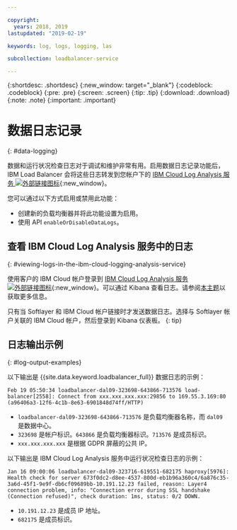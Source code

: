 ```yaml
---

copyright:
  years: 2018, 2019
lastupdated: "2019-02-19"

keywords: log, logs, logging, las

subcollection: loadbalancer-service

---
```


{:shortdesc: .shortdesc}
{:new_window: target="_blank"}
{:codeblock: .codeblock}
{:pre: .pre}
{:screen: .screen}
{:tip: .tip}
{:download: .download}
{:note: .note}
{:important: .important}

# 数据日志记录
{: #data-logging}

数据和运行状况检查日志对于调试和维护非常有用。启用数据日志记录功能后，IBM Load Balancer 会将这些日志转发到您帐户下的 [IBM Cloud Log Analysis 服务 ![外部链接图标](../../icons/launch-glyph.svg "外部链接图标")](https://logging.ng.bluemix.net){:new_window}。

您可以通过以下方式启用或禁用此功能：

* 创建新的负载均衡器并将此功能设置为启用。
* 使用 API `enableOrDisableDataLogs`。

## 查看 IBM Cloud Log Analysis 服务中的日志
{: #viewing-logs-in-the-ibm-cloud-logging-analysis-service}

使用客户的 IBM Cloud 帐户登录到 [IBM Cloud Log Analysis 服务 ![外部链接图标](../../icons/launch-glyph.svg "外部链接图标")](https://logging.ng.bluemix.net){:new_window}。可以通过 Kibana 查看日志。请参阅[本主题](/docs/services/CloudLogAnalysis//kibana?topic=cloudloganalysis-analyzing_logs_Kibana)以获取更多信息。

只有当 Softlayer 和 IBM Cloud 帐户链接时才发送数据日志。选择与 Softlayer 帐户关联的 IBM Cloud 帐户，然后登录到 Kibana 仪表板。
{: tip}

## 日志输出示例
{: #log-output-examples}

以下输出是 {{site.data.keyword.loadbalancer_full}} 数据日志的示例：

```
Feb 19 05:50:34 loadbalancer-dal09-323698-643866-713576 load-balancer[2558]: Connect from xxx.xxx.xxx.xxx:29856 to 169.55.3.169:80 (a96406a3-12f6-4c1b-8e63-6901848d74ff/HTTP)
```

* `loadbalancer-dal09-323698-643866-713576` 是负载均衡器名称，而 `dal09` 是数据中心。
* `323698` 是帐户标识。`643866` 是负载均衡器标识。`713576` 是成员标识。
* `xxx.xxx.xxx.xxx` 是根据 GDPR 屏蔽的公共 IP。

以下输出是 IBM Cloud Log Analysis 服务中运行状况检查日志的示例：

```
Jan 16 09:00:06 loadbalancer-dal09-323716-619551-682175 haproxy[5976]: Health check for server 673f0dc2-d8ee-4537-800d-eb1b96a360c4/6a876c35-3a6d-45f1-9e9f-db6cf09689bb-10.191.12.23 failed, reason: Layer4 connection problem, info: "Connection error during SSL handshake (Connection refused)", check duration: 1ms, status: 0/2 DOWN.
```

* `10.191.12.23` 是成员 IP 地址。
* `682175` 是成员标识。
